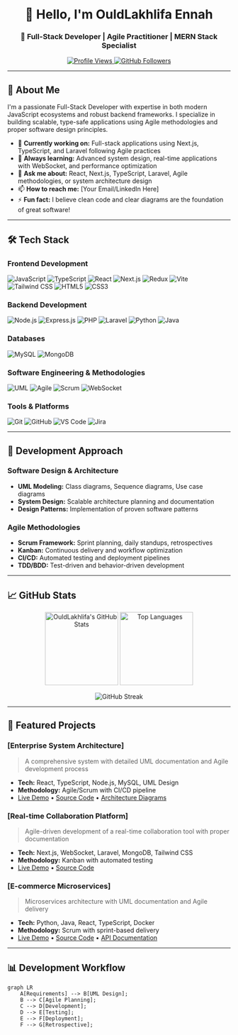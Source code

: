 <h1 align="center">👋 Hello, I'm OuldLakhlifa Ennah</h1>
<h3 align="center">🚀 Full-Stack Developer | Agile Practitioner | MERN Stack Specialist</h3>

<p align="center">
  <a href="https://github.com/ennah123/ennah123">
    <img src="https://komarev.com/ghpvc/?username=ennah123&label=Profile%20views&color=0e75b6&style=flat" alt="Profile Views" />
  </a>
  <a href="https://github.com/ennah123?tab=followers">
    <img src="https://img.shields.io/github/followers/ennah123?label=Followers&style=social" alt="GitHub Followers">
  </a>
</p>

---

## 📖 About Me

I'm a passionate Full-Stack Developer with expertise in both modern JavaScript ecosystems and robust backend frameworks. I specialize in building scalable, type-safe applications using Agile methodologies and proper software design principles.

- 🔭 **Currently working on:** Full-stack applications using Next.js, TypeScript, and Laravel following Agile practices
- 🌱 **Always learning:** Advanced system design, real-time applications with WebSocket, and performance optimization
- 💬 **Ask me about:** React, Next.js, TypeScript, Laravel, Agile methodologies, or system architecture design
- 📫 **How to reach me:** [Your Email/LinkedIn Here]
- ⚡ **Fun fact:** I believe clean code and clear diagrams are the foundation of great software!

---

## 🛠️ Tech Stack

### **Frontend Development**
![JavaScript](https://img.shields.io/badge/JavaScript-F7DF1E?style=for-the-badge&logo=javascript&logoColor=black)
![TypeScript](https://img.shields.io/badge/TypeScript-3178C6?style=for-the-badge&logo=typescript&logoColor=white)
![React](https://img.shields.io/badge/React-20232A?style=for-the-badge&logo=react&logoColor=61DAFB)
![Next.js](https://img.shields.io/badge/Next.js-000000?style=for-the-badge&logo=next.js&logoColor=white)
![Redux](https://img.shields.io/badge/Redux-764ABC?style=for-the-badge&logo=redux&logoColor=white)
![Vite](https://img.shields.io/badge/Vite-646CFF?style=for-the-badge&logo=vite&logoColor=white)
![Tailwind CSS](https://img.shields.io/badge/Tailwind_CSS-38B2AC?style=for-the-badge&logo=tailwind-css&logoColor=white)
![HTML5](https://img.shields.io/badge/HTML5-E34F26?style=for-the-badge&logo=html5&logoColor=white)
![CSS3](https://img.shields.io/badge/CSS3-1572B6?style=for-the-badge&logo=css3&logoColor=white)

### **Backend Development**
![Node.js](https://img.shields.io/badge/Node.js-339933?style=for-the-badge&logo=nodedotjs&logoColor=white)
![Express.js](https://img.shields.io/badge/Express.js-000000?style=for-the-badge&logo=express&logoColor=white)
![PHP](https://img.shields.io/badge/PHP-777BB4?style=for-the-badge&logo=php&logoColor=white)
![Laravel](https://img.shields.io/badge/Laravel-FF2D20?style=for-the-badge&logo=laravel&logoColor=white)
![Python](https://img.shields.io/badge/Python-3776AB?style=for-the-badge&logo=python&logoColor=white)
![Java](https://img.shields.io/badge/Java-ED8B00?style=for-the-badge&logo=openjdk&logoColor=white)

### **Databases**
![MySQL](https://img.shields.io/badge/MySQL-4479A1?style=for-the-badge&logo=mysql&logoColor=white)
![MongoDB](https://img.shields.io/badge/MongoDB-47A248?style=for-the-badge&logo=mongodb&logoColor=white)

### **Software Engineering & Methodologies**
![UML](https://img.shields.io/badge/UML-000000?style=for-the-badge&logo=diagramsdotnet&logoColor=white)
![Agile](https://img.shields.io/badge/Agile-009688?style=for-the-badge&logo=agile&logoColor=white)
![Scrum](https://img.shields.io/badge/Scrum-6DB33F?style=for-the-badge&logo=scrum&logoColor=white)
![WebSocket](https://img.shields.io/badge/WebSocket-010101?style=for-the-badge&logo=websocket&logoColor=white)

### **Tools & Platforms**
![Git](https://img.shields.io/badge/Git-F05032?style=for-the-badge&logo=git&logoColor=white)
![GitHub](https://img.shields.io/badge/GitHub-181717?style=for-the-badge&logo=github&logoColor=white)
![VS Code](https://img.shields.io/badge/VS_Code-007ACC?style=for-the-badge&logo=visual-studio-code&logoColor=white)
![Jira](https://img.shields.io/badge/Jira-0052CC?style=for-the-badge&logo=jira&logoColor=white)

---

## 🎯 Development Approach

### **Software Design & Architecture**
- **UML Modeling:** Class diagrams, Sequence diagrams, Use case diagrams
- **System Design:** Scalable architecture planning and documentation
- **Design Patterns:** Implementation of proven software patterns

### **Agile Methodologies**
- **Scrum Framework:** Sprint planning, daily standups, retrospectives
- **Kanban:** Continuous delivery and workflow optimization
- **CI/CD:** Automated testing and deployment pipelines
- **TDD/BDD:** Test-driven and behavior-driven development

---

## 📈 GitHub Stats

<p align="center">
  <img src="https://github-readme-stats.vercel.app/api?username=ennah123&show_icons=true&theme=radical&hide_border=true" alt="OuldLakhlifa's GitHub Stats" height="165" />
  <img src="https://github-readme-stats.vercel.app/api/top-langs/?username=ennah123&layout=compact&theme=radical&hide_border=true" alt="Top Languages" height="165" />
</p>

<p align="center">
  <img src="https://github-readme-streak-stats.herokuapp.com/?user=ennah123&theme=radical&hide_border=true" alt="GitHub Streak" />
</p>

---

## 🚀 Featured Projects

### **[Enterprise System Architecture]**
> A comprehensive system with detailed UML documentation and Agile development process
* **Tech:** React, TypeScript, Node.js, MySQL, UML Design
* **Methodology:** Agile/Scrum with CI/CD pipeline
* [Live Demo](#) • [Source Code](#) • [Architecture Diagrams](#)

### **[Real-time Collaboration Platform]**
> Agile-driven development of a real-time collaboration tool with proper documentation
* **Tech:** Next.js, WebSocket, Laravel, MongoDB, Tailwind CSS
* **Methodology:** Kanban with automated testing
* [Live Demo](#) • [Source Code](#)

### **[E-commerce Microservices]**
> Microservices architecture with UML documentation and Agile delivery
* **Tech:** Python, Java, React, TypeScript, Docker
* **Methodology:** Scrum with sprint-based delivery
* [Live Demo](#) • [Source Code](#) • [API Documentation](#)

---

## 📊 Development Workflow

```mermaid
graph LR
    A[Requirements] --> B[UML Design];
    B --> C[Agile Planning];
    C --> D[Development];
    D --> E[Testing];
    E --> F[Deployment];
    F --> G[Retrospective];
